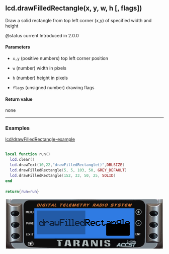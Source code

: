 <!-- This file was generated by the script. Do not edit it, any changes will be lost! -->

## lcd.drawFilledRectangle(x, y, w, h [, flags])



Draw a solid rectangle from top left corner (x,y) of specified width and height

@status current Introduced in 2.0.0


#### Parameters

* `x,y` (positive numbers) top left corner position

* `w` (number) width in pixels

* `h` (number) height in pixels

* `flags` (unsigned number) drawing flags



#### Return value

none



---

### Examples

<a class="dlbtn" href="https://raw.githubusercontent.com/opentx/lua-reference-guide/master/lcd/drawFilledRectangle-example.lua">lcd/drawFilledRectangle-example</a>

```lua

local function run()
  lcd.clear()
  lcd.drawText(10,22,"drawFilledRectangle()",DBLSIZE)
  lcd.drawFilledRectangle(5, 5, 103, 50, GREY_DEFAULT)
  lcd.drawFilledRectangle(152, 33, 50, 25, SOLID)
end

return{run=run}
```

![](drawFilledRectangle-example.png)

